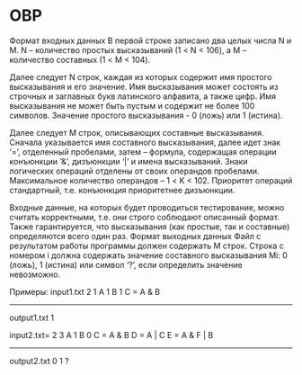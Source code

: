 # OBP
Формат входных данных
В первой строке записано два целых числа N и M. N – количество простых высказываний (1 < N < 106), a M – количество составных (1 < M < 104).

Далее следует N строк, каждая из которых содержит имя простого высказывания и его значение. Имя высказывания может состоять из строчных и заглавных букв латинского алфавита, а также цифр. Имя высказывания не может быть пустым и содержит не более 100 символов. Значение простого высказывания - 0 (ложь) или 1 (истина).

Далее следует M строк, описывающих составные высказывания. Сначала указывается имя составного высказывания, далее идет знак ‘=’, отделенный пробелами, затем – формула, содержащая операции конъюнкции ‘&’, дизъюнкции ‘|’ и имена высказываний. Знаки логических операций отделены от своих операндов пробелами. Максимальное количество операндов – 1 < K < 102. Приоритет операций стандартный, т.е. конъюнкция приоритетнее дизъюнкции.

Входные данные, на которых будет проводиться тестирование, можно считать корректными, т.е. они строго соблюдают описанный формат. Также гарантируется, что высказывания (как простые, так и составные) определяются всего один раз.
Формат выходных данных
Файл с результатом работы программы должен содержать M строк. Строка с номером i должна содержать значение составного высказывания Mi: 0 (ложь), 1 (истина) или символ ‘?’, если определить значение невозможно.

Примеры:
input1.txt
2 1
A 1
B 1
C = A & B
_____________
output1.txt
1

input2.txt=
2 3
A 1
B 0
C = A & B
D = A | C
E = A & F | B
_____________
output2.txt
0
1
?
